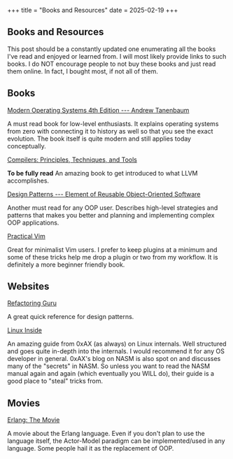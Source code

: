 +++
title = "Books and Resources"
date = 2025-02-19
+++

## Books and Resources

This post should be a constantly updated one enumerating all the books I've read and enjoyed or learned from. I will most likely provide links to such books. I do NOT encourage people to not buy these books and just read them online. In fact, I bought most, if not all of them.

## Books

[Modern Operating Systems 4th Edition --- Andrew Tanenbaum](https://github.com/lighthousand/books/blob/master/Modern%20Operating%20Systems%204th%20Edition--Andrew%20Tanenbaum.pdf)

A must read book for low-level enthusiasts. It explains operating systems from zero with connecting it to history as well so that you see the exact evolution. The book itself is quite modern and still applies today conceptually.

[Compilers: Principles, Techniques, and Tools](https://github.com/lighthousand/books/blob/master/Dragon%20Book%20Compilers%20Principle%20Techniques%20and%20Tools%202nd%20Edtion.pdf)

**To be fully read** An amazing book to get introduced to what LLVM accomplishes. 

[Design Patterns --- Element of Reusable Object-Oriented Software](https://github.com/TushaarGVS/Design-Patterns-Mentorship/blob/master/Erich%20Gamma%2C%20Richard%20Helm%2C%20Ralph%20Johnson%2C%20John%20M.%20Vlissides-Design%20Patterns_%20Elements%20of%20Reusable%20Object-Oriented%20Software%20%20-Addison-Wesley%20Professional%20(1994).pdf)

Another must read for any OOP user. Describes high-level strategies and patterns that makes you better and planning and implementing complex OOP applications.

[Practical Vim](https://dokumen.pub/practical-vim-edit-text-at-the-speed-of-thought-2nbsped-1680501275-978-1680501278.html)

Great for minimalist Vim users. I prefer to keep plugins at a minimum and some of these tricks help me drop a plugin or two from my workflow. It is definitely a more beginner friendly book.

## Websites

[Refactoring Guru](https://refactoring.guru/design-patterns)

A great quick reference for design patterns.

[Linux Inside](https://github.com/0xAX/linux-insides)

An amazing guide from 0xAX (as always) on Linux internals. Well structured and goes quite in-depth into the internals. I would recommend it for any OS developer in general. 0xAX's blog on NASM is also spot on and discusses many of the "secrets" in NASM. So unless you want to read the NASM manual again and again (which eventually you WILL do), their guide is a good place to "steal" tricks from.

## Movies

[Erlang: The Movie](https://archive.org/details/ErlangTheMovie)

A movie about the Erlang language. Even if you don't plan to use the language itself, the Actor-Model paradigm can be implemented/used in any language. Some people hail it as the replacement of OOP.

